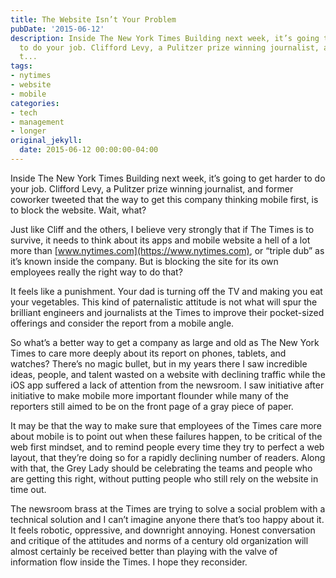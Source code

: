 ```yaml
---
title: The Website Isn’t Your Problem
pubDate: '2015-06-12'
description: Inside The New York Times Building next week, it’s going to get harder
  to do your job. Clifford Levy, a Pulitzer prize winning journalist, and former coworker
  t...
tags:
- nytimes
- website
- mobile
categories:
- tech
- management
- longer
original_jekyll:
  date: 2015-06-12 00:00:00-04:00
---
```


Inside The New York Times Building next week, it’s going to get harder to do your job. Clifford Levy, a Pulitzer prize winning journalist, and former coworker tweeted that the way to get this company thinking mobile first, is to block the website. Wait, what?

Just like Cliff and the others, I believe very strongly that if The Times is to survive, it needs to think about its apps and mobile website a hell of a lot more than [www.nytimes.com](https://www.nytimes.com), or “triple dub” as it’s known inside the company. But is blocking the site for its own employees really the right way to do that?

<!-- more -->

It feels like a punishment. Your dad is turning off the TV and making you eat your vegetables. This kind of paternalistic attitude is not what will spur the brilliant engineers and journalists at the Times to improve their pocket-sized offerings and consider the report from a mobile angle.

So what’s a better way to get a company as large and old as The New York Times to care more deeply about its report on phones, tablets, and watches? There’s no magic bullet, but in my years there I saw incredible ideas, people, and talent wasted on a website with declining traffic while the iOS app suffered a lack of attention from the newsroom. I saw initiative after initiative to make mobile more important flounder while many of the reporters still aimed to be on the front page of a gray piece of paper.

It may be that the way to make sure that employees of the Times care more about mobile is to point out when these failures happen, to be critical of the web first mindset, and to remind people every time they try to perfect a web layout, that they’re doing so for a rapidly declining number of readers. Along with that, the Grey Lady should be celebrating the teams and people who are getting this right, without putting people who still rely on the website in time out.

The newsroom brass at the Times are trying to solve a social problem with a technical solution and I can’t imagine anyone there that’s too happy about it. It feels robotic, oppressive, and downright annoying. Honest conversation and critique of the attitudes and norms of a century old organization will almost certainly be received better than playing with the valve of information flow inside the Times. I hope they reconsider.
